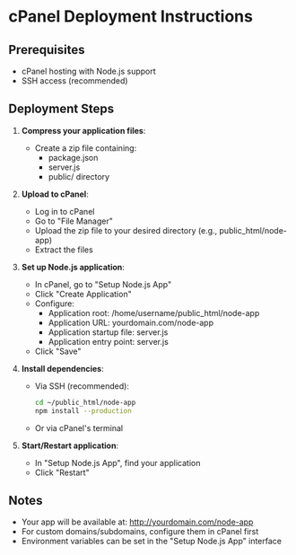 # cPanel Deployment Instructions

## Prerequisites
- cPanel hosting with Node.js support
- SSH access (recommended)

## Deployment Steps

1. **Compress your application files**:
   - Create a zip file containing:
     - package.json
     - server.js
     - public/ directory

2. **Upload to cPanel**:
   - Log in to cPanel
   - Go to "File Manager"
   - Upload the zip file to your desired directory (e.g., public_html/node-app)
   - Extract the files

3. **Set up Node.js application**:
   - In cPanel, go to "Setup Node.js App"
   - Click "Create Application"
   - Configure:
     - Application root: /home/username/public_html/node-app
     - Application URL: yourdomain.com/node-app
     - Application startup file: server.js
     - Application entry point: server.js
   - Click "Save"

4. **Install dependencies**:
   - Via SSH (recommended):
     ```bash
     cd ~/public_html/node-app
     npm install --production
     ```
   - Or via cPanel's terminal

5. **Start/Restart application**:
   - In "Setup Node.js App", find your application
   - Click "Restart"

## Notes
- Your app will be available at: http://yourdomain.com/node-app
- For custom domains/subdomains, configure them in cPanel first
- Environment variables can be set in the "Setup Node.js App" interface